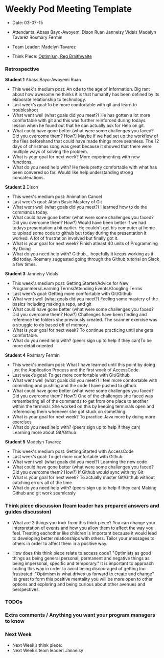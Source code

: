 # Weekly Pod Meeting Template

* Date: 03-07-15
* Attendants:
Abass Bayo-Awoyemi
Dison Ruan
Janneisy Vidals
Madelyn Tavarez
Rosmary Fermin

* Team Leader: Madelyn Tavarez
* Think Piece: [Optimism, Reg Braithwaite](http://braythwayt.com/homoiconic/2009/05/01/optimism.html)

### Retrospective

**Student 1**
Abass Bayo-Awoyemi Ruan
* This week's medium post: An ode to the age of information. Big rant about how awesome he thinks it is that humanity has been defined by its elaborate relationship to technology.
* Last week’s goal:To be more comfortable with git and learn to troubleshoot
* What went well (what goals did you meet?) He has gotten a lot more comfortable with git and this was further reinforced during todays lesson when he found out that he can actually ask for Help on git. 
* What could have gone better (what were some challenges you faced? Did you overcome them? How?) Maybe if we had set up the workflow of the files beforehand that could have made things more seamless. The 12 days of christmas song was great because it showed that there were multiple ways of solving the problem.
* What is your goal for next week? More experimenting with new functions.
* What do you need help with? He feels pretty comfortable with what has been convered so far. Would like help understanding strong concatenations. 

**Student 2**
Dison
* This week's medium post: Animation Cancel
* Last week’s goal: Attain Basic Mastery of Git
* What went well (what goals did you meet?) I learned how to do the commands today. 
* What could have gone better (what were some challenges you faced? Did you overcome them? How?) Would have been better if we had todays presentation a bit earlier. He couldn't get his computer at home to upload some code to github but today during the presentation it worked. A lot of frustration involved but finally got it. 
* What is your goal for next week? Finish atleast 40 units of Programming By Doing
* What do you need help with? Github... hopefully it keeps working as it did today. Rosmary suggested going through the Github tutorial on Slack a few times. 

**Student 3**
Janneisy Vidals
* This week's medium post: Getting Starter/Advice for New Programmers/Learning Terms/Attending Events/Googling Terms
* Last week’s goal: Getting more comfortable with Git/Github
* What went well (what goals did you meet?) Feeling some mastery of the basics including making a repo, and git
* What could have gone better (what were some challenges you faced? Did you overcome them? How?) Challenges have been finding and reference the folders she previously created. The scanner exercise was a struggle to do based off of memory.
* What is your goal for next week? To continue practicing until she gets comfortable.
* What do you need help with? (peers sign up to help if they can)To be more detail oriented

**Student 4**
Rosmary Fermin
* This week's medium post: What I have learned until this point by doing just the Application Process and the first week of AccessCode
* Last week’s goal: To get more comfortable with Git/Github
* What went well (what goals did you meet?) I feel more comfortable with commiting and pushing and the code I have pushed to github.
* What could have gone better (what were some challenges you faced? Did you overcome them? How?) One of the challenges she faced was remembering all of the commands to get from one place to another within the terminal. She worked on this by keeping terminals open and referencing them whenever she got stuck on something. 
* What is your goal for next week? To practice Java more by doing more exercises
* What do you need help with? (peers sign up to help if they can) Learning more about Git/Github

**Student 5**
Madelyn Tavarez
* This week's medium post: Getting Started with AccessCode 
* Last week’s goal: To get more comfortable with Github
* What went well (what goals did you meet?) Learning the new code
* What could have gone better (what were some challenges you faced? Did you overcome them? How?) If Github would sync with my Git
* What is your goal for next week? To actually master Git/Github without catching errors all of the time 
* What do you need help with? (peers sign up to help if they can) Making Github and git work seamlessly

### Think piece discussion (team leader has prepared answers and guides discussion)

* What are 2 things you took from this think piece?
You can change your interpretation of events and how you allow them to affect the way you feel. 
Treating eachother like children is important because it would lead to developing better relationships with others. 
Tailor your messages to others in order to affect them in a positive way. 

* How does this think piece relate to access code?
"Optimists as good things as being general,personal, permanent and negative things as being impersonal, specific and temporary."
It is important to approach coding this way in order to avoid being discouraged of getting too frustrated. 
"Optimism is what drives us forward to create and change"
Its great to form this positive mentality you will be more open to other options and exploring and being curious about other avenues and perspectives.

### TODOs

### Extra comments / Anything you want your program managers to know

### Next Week

* Next Week’s think piece:
* Next Week’s team leader: Janneisy

